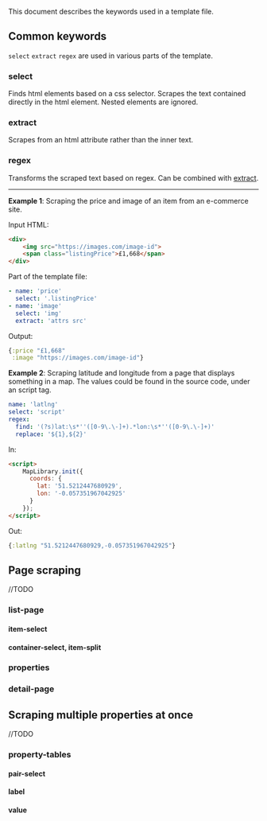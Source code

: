 This document describes the keywords used in a template file.

## Common keywords
`select` `extract` `regex` are used in various parts of the template. 

### select
Finds html elements based on a css selector.
Scrapes the text contained directly in the html element. Nested elements are ignored.

### extract
Scrapes from an html attribute rather than the inner text.

### regex
Transforms the scraped text based on regex. Can be combined with [extract](#extract).

---
**Example 1**: Scraping the price and image of an item from an e-commerce site.

Input HTML:
```html
<div>
    <img src="https://images.com/image-id">
    <span class="listingPrice">£1,668</span>
</div>
```

Part of the template file:
```yaml
- name: 'price'
  select: '.listingPrice'
- name: 'image'
  select: 'img'
  extract: 'attrs src'
```

Output:
```clojure
{:price "£1,668"
 :image "https://images.com/image-id"}
```

**Example 2**: Scraping latitude and longitude from a page that displays something in a map. 
The values could be found in the source code, under an script tag.
```yaml
name: 'latlng'
select: 'script'
regex:
  find: '(?s)lat:\s*''([0-9\.\-]+).*lon:\s*''([0-9\.\-]+)'
  replace: '${1},${2}'
```
In:
```html
<script>
    MapLibrary.init({
      coords: {
        lat: '51.5212447680929',
        lon: '-0.057351967042925'
      }
    });
</script>
```
Out:
```clojure
{:latlng "51.5212447680929,-0.057351967042925"}
```


## Page scraping
//TODO

### list-page
#### item-select
#### container-select, item-split
### properties
    
### detail-page


## Scraping multiple properties at once
//TODO

### property-tables
#### pair-select
#### label
#### value
